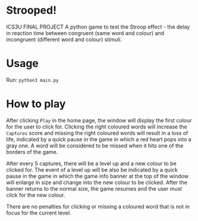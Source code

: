 # Strooped!
ICS3U FINAL PROJECT
A python game to test the Stroop effect - the delay in reaction time between congruent (same word and colour) and incongruent (different word and colour) stimuli.

# Usage
Run:
`python3 main.py`

# How to play
After clicking `Play` in the home page, the window will display the first colour for the user to click for. Clicking the right coloured words will increase the `Captures` score and missing the right coloured words will result in a loss of life, indicated by a quick pause in the game in which a red heart pops into a gray one. A word will be considered to be missed when it hits one of the borders of the game. 

After every 5 captures, there will be a level up and a new colour to be clicked for. The event of a level up will be also be indicated by a quick pause in the game in which the game info banner at the top of the window will enlarge in size and change into the new colour to be clicked. After the banner returns to the normal size, the game resumes and the user must click for the new colour. 

There are no penalties for clicking or missing a coloured word that is not in focus for the current level.


